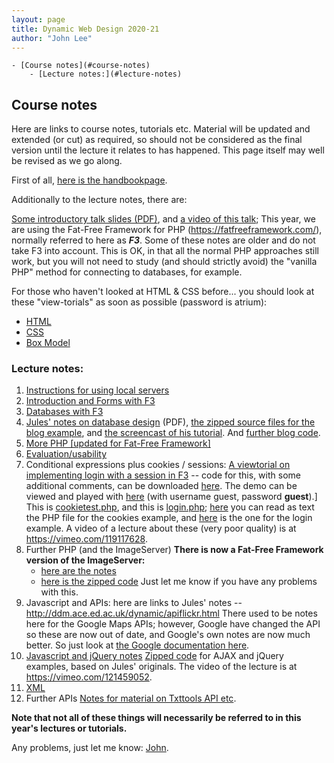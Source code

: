 ```yaml
---
layout: page
title: Dynamic Web Design 2020-21
author: "John Lee"
---
```




	- [Course notes](#course-notes)
		- [Lecture notes:](#lecture-notes)



## Course notes

Here are links to course notes, tutorials etc. Material will be updated
and extended (or cut) as required, so should not be considered as the
final version until the lecture it relates to has happened. This page
itself may well be revised as we go along.

First of all, [here is the handbookpage](http://digital.eca.ed.ac.uk/ddmhandbook/category/dynamic-web-design-p00177/).

Additionally to the lecture notes, there are:

[Some introductory talk slides (PDF)](pdf/DWD-intro14.pdf), and [a video of this talk](https://vimeo.com/125231197); This year, we are using the Fat-Free Framework for PHP (<https://fatfreeframework.com/>), normally referred to here as **_F3_**. Some of these notes are older and do not take F3 into account. This is OK, in that all the normal PHP approaches still work, but you
will not need to study (and should strictly avoid) the "vanilla PHP"
method for connecting to databases, for example.

For those who haven't looked at HTML & CSS before... you should look at
these "view-torials" as soon as possible (password is atrium):

- [HTML](https://vimeo.com/109699027)
- [CSS](https://vimeo.com/110455453)
- [Box Model](https://vimeo.com/111536732)

### Lecture notes:

1.  [Instructions for using local servers](Lecture1/additional21.html)
2.  [Introduction and Forms with F3](Lecture1/IntroAndFormsWithF3.html "Intro and Forms")
3.  [Databases with F3](Lecture1/DatabasesWithF3.html "DBs with PHP")
4.  [Jules' notes on database design](pdf/jr_DWD_dbdesign.pdf) (PDF), [the zipped source files for the blog example](zip/jr_WK03_DWD_DBTutorial.zip), and [the screencast of his tutorial](https://vimeo.com/85351919). And [further blog code](zip/jr_blog2.zip).
5.  [More PHP [updated for Fat-Free Framework]](conditionalsPHP+F3.html)
6.  [Evaluation/usability](Lecture3/EvaluationNotes12.html)
7.  Conditional expressions plus cookies / sessions: [A viewtorial on implementing login with a session in F3](https://vid-linker-dev.eca.ed.ac.uk/linker.html?v=1_b1dg98o6%7C1_ztas5fkg%7C32599141%7C2010292&p=0&cv=1_b1dg98o6%7C1_ztas5fkg%7C32599141%7C2010292&cp=0)
    -- code for this, with some additional comments, can be downloaded
    [here](FFF-SimpleExampleS.zip). The demo can be viewed and played
    with
    [here](https://playground.eca.ed.ac.uk/~jlee/fatfree/FFF-SimpleExampleS/)
    (with username guest, password **guest**).] This is [cookietest.php](http://playground.eca.ed.ac.uk/~jlee/test/cookietest.php), and this is [login.php](http://playground.eca.ed.ac.uk/~jlee/test/login.php); [here](cookietest.txt) you can read as text the PHP file for the cookies example, and [here](login.txt) is the one for the login example. A video of a lecture about these (very poor quality) is at <https://vimeo.com/119117628>.
8.  Further PHP (and the ImageServer) **There is now a Fat-Free Framework version of the ImageServer:**
    - [here are the notes](PHP-F3-ImageServer.html)
    - [here is the zipped code](FFF-ImageServer-2.zip) Just let me know if you have any problems with this.
9.  Javascript and APIs: here are links to Jules' notes --
    <http://ddm.ace.ed.ac.uk/dynamic/apiflickr.html> There used to be notes here for the Google Maps APIs; however, Google have changed the API so these are now out of date, and Google's own notes are now much better. So just look at [the Google documentation here](https://developers.google.com/maps/documentation/javascript/).
10. [Javascript and jQuery notes](DWD-JS-jQ-notes.html)
    [Zipped code](AJAX.zip) for AJAX and jQuery examples, based on
    Jules' originals. The video of the lecture is at <https://vimeo.com/121459052>.
11. [XML](LectureXMLnotes09.html)
12. Further APIs [Notes for material on Txttools API etc](APInotesJL.html).

**Note that not all of these things will necessarily be referred to in
this year's lectures or tutorials.**

Any problems, just let me know: [John](mailto:J.Lee@ed.ac.uk).
